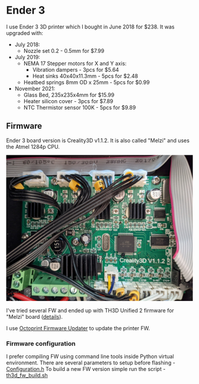 # Ender 3

I use Ender 3 3D printer which I bought in June 2018 for $238. It was upgraded with:
* July 2018:
    * Nozzle set 0.2 - 0.5mm for $7.99
* July 2019:
    * NEMA 17 Stepper motors for X and Y axis:
        * Vibration dampers - 3pcs for $5.64
        * Heat sinks 40x40x11.3mm - 5pcs for $2.48
    * Heatbed springs 8mm OD x 25mm - 5pcs for $0.99
* November 2021:
    * Glass Bed, 235x235x4mm for $15.99
    * Heater silicon cover - 3pcs for $7.89
    * NTC Thermistor sensor 100K - 5pcs for $9.89

## Firmware

Ender 3 board version is Creality3D v1.1.2. It is also called "Melzi" and uses the Atmel 1284p CPU.

![Ender 3 board](pics/Ender3_mb.jpg)

I've tried several FW and ended up with TH3D Unified 2 firmware for "Melzi" board ([details](https://support.th3dstudio.com/helpcenter/creality-ender-3-8-bit-firmware/)).

I use [Octoprint Firmware Updater](https://github.com/OctoPrint/OctoPrint-FirmwareUpdater/blob/master/README.md) to update the printer FW.

### Firmware configuration

I prefer compiling FW using command line tools inside Python virtual environment.
There are several parameters to setup before flashing - [Configuration.h](fw/Configuration.h)
To build a new FW version simple run the script - [th3d_fw_build.sh](fw/th3d_fw_build.sh)
